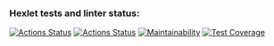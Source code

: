 ### Hexlet tests and linter status:
[![Actions Status](https://github.com/SergeiMed/java-project-73/workflows/hexlet-check/badge.svg)](https://github.com/SergeiMed/java-project-73/actions)
[![Actions Status](https://github.com/SergeiMed/java-project-73/workflows/main/badge.svg)](https://github.com/SergeiMed/java-project-73/actions)
[![Maintainability](https://api.codeclimate.com/v1/badges/9d4d92343d81ac0b626d/maintainability)](https://codeclimate.com/github/SergeiMed/java-project-73/maintainability)
[![Test Coverage](https://api.codeclimate.com/v1/badges/9d4d92343d81ac0b626d/test_coverage)](https://codeclimate.com/github/SergeiMed/java-project-73/test_coverage)
